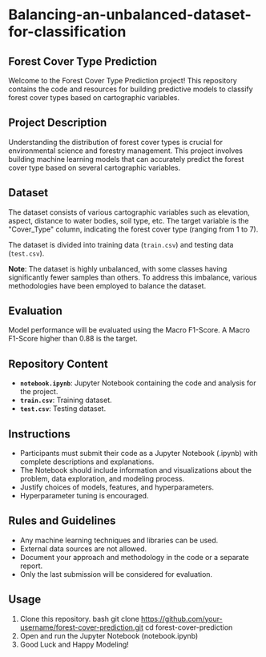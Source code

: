 # Balancing-an-unbalanced-dataset-for-classification

## Forest Cover Type Prediction

Welcome to the Forest Cover Type Prediction project! This repository contains the code and resources for building predictive models to classify forest cover types based on cartographic variables.

## Project Description
Understanding the distribution of forest cover types is crucial for environmental science and forestry management. This project involves building machine learning models that can accurately predict the forest cover type based on several cartographic variables.

## Dataset
The dataset consists of various cartographic variables such as elevation, aspect, distance to water bodies, soil type, etc. The target variable is the "Cover_Type" column, indicating the forest cover type (ranging from 1 to 7).

The dataset is divided into training data (`train.csv`) and testing data (`test.csv`).

**Note**: The dataset is highly unbalanced, with some classes having significantly fewer samples than others. To address this imbalance, various methodologies have been employed to balance the dataset.

## Evaluation
Model performance will be evaluated using the Macro F1-Score. A Macro F1-Score higher than 0.88 is the target.

## Repository Content
- **`notebook.ipynb`**: Jupyter Notebook containing the code and analysis for the project.
- **`train.csv`**: Training dataset.
- **`test.csv`**: Testing dataset.

## Instructions
- Participants must submit their code as a Jupyter Notebook (.ipynb) with complete descriptions and explanations.
- The Notebook should include information and visualizations about the problem, data exploration, and modeling process.
- Justify choices of models, features, and hyperparameters.
- Hyperparameter tuning is encouraged.

## Rules and Guidelines
- Any machine learning techniques and libraries can be used.
- External data sources are not allowed.
- Document your approach and methodology in the code or a separate report.
- Only the last submission will be considered for evaluation.

## Usage
1. Clone this repository.
   bash
   git clone https://github.com/your-username/forest-cover-prediction.git
   cd forest-cover-prediction
2. Open and run the Jupyter Notebook (notebook.ipynb)
3. Good Luck and Happy Modeling!


